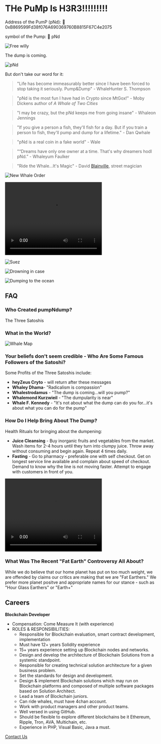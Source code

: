 

# THe PuMp Is H3R3!!!!!!!!!

Address of the PumP (pNd): 👛 0xB869599Fd38f076A690369760B8815F67C4e2075

symbol of the Pump: 🐋 pNd


![Free willy](willy.gif)

The dump is coming.

![pNd](pNd.svg)

But don't take our word for it: 

> "Life has become immeasurably better since I have been forced to stop taking it seriously. Pump&Dump"  - WhaleHunter S. Thompson

> "pNd is the most fun I have had in Crypto since MtGox!" - Moby Dickens author of *A Whale of Two Cities* 

> "I may be crazy, but the pNd keeps me from going insane" - Whaleon Jennings

> "If you give a person a fish, they'll fish for a day. But if you train a person to fish, they'll pump and dump for a lifetime." - Dan Qwhale

> "pNd is a real coin in a fake world" - Wale

> "“Dreams have only one owner at a time. That's why dreamers hodl pNd.” - Whaleyum Faulker 

> "Ride the Whale...It's Magic" - David [Blainville](https://en.wikipedia.org/wiki/Blainville%27s_beaked_whale), street magician 

![New Whale Order](nwo.png)


<video width="320" height="240" controls>
  <source src="pnd.mp4" type="video/mp4">
</video>


![Suez](suez.png) 

![Drowning in case](drown.png)

![Dumping to the ocean](garbage.png)


## FAQ 

### Who Created pumpNdump?

The Three Satoshis

### What in the World? 

![Whale Map](whale-map.jpg)

### Your beliefs don't seem credible - Who Are Some Famous Followers of the Satoshi?

Some Profits of the Three Satoshis include:
* **heyZeus Cryto** - will return after these messages 
* **Whaley Dhama**- "Radicalism is compassion" 
* **Whalestrodamus** - "The dump is coming...will you pump?" 
* **Whalemond Kurzwieil** - "The dumpularity is near"
* **Whale F. Kennedy** - "It's not about what the dump can do you for...it's about what you can do for the pump" 

### How Do I Help Bring About The Dump?

Health Rituals for bringing about the dumpening:
* **Juice Cleansing** - Buy inorganic fruits and vegetables from the market. Wash items for 2-4 hours until they turn into clumpy juice. Throw away without consuming and begin again. Repeat 4 times daily.
* **Fasting** - Go to pharmacy - preferable one with self checkout. Get on longest service line available and complain about speed of checkout. Demand to know why the line is not moving faster. Attempt to engage with customers in front of you. 

<video width="320" height="240" controls>
  <source src="fruit.MOV" type="video/mp4">
</video>

### What Was The Recent "Fat Earth" Controversy All About?

While we do believe that our home planet has put on too much weight, we are offended by claims our critics are making that we are "Fat Earthers." We prefer more planet positve and appropriate names for our stance - such as "Hour Glass Earthers" or "Earth+" 

## Careers 

**Blockchain Developer**
* Compensation: Come Measure It (with experience) 
* ROLES & RESPONSIBILITIES:
    * Responsible for Blockchain evaluation, smart contract development, implementation
    * Must have 12+ years Solidity experience 
    * 15+ years experience setting up Blockchain nodes and networks.
    * Design and develop the architecture of Blockchain Solutions from a systemic standpoint.
    * Responsible for creating technical solution architecture for a given business problem.
    * Set the standards for design and development.
    * Design & implement Blockchain solutions which may run on Blockchain platforms and composed of multiple software packages based on Solution Architect.
    * Lead a team of Blockchain juniors. 
    * Can ride whales, must have 4chan account.
    * Work with product managers and other product teams.
    * Well versed in using GitHub.
    * Should be flexible to explore different blockchains be it Ethereum, Ripple, Tron, AVA, Multichain, etc.
    * Experience in PHP, Visual Basic, Java a must.

[Contact Us](https://www.reddit.com/r/crypto/)
